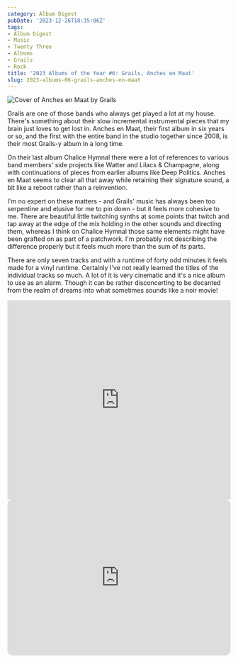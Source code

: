 ```yaml
---
category: Album Digest
pubDate: '2023-12-26T18:35:06Z'
tags:
- Album Digest
- Music
- Twenty Three
- Albums
- Grails
- Rock
title: '2023 Albums of the Year #6: Grails, Anches en Maat'
slug: 2023-albums-06-grails-anches-en-maat
---
```

![Cover of Anches en Maat by Grails](../../assets/images/albums-2023/grails-anches-en-maat.jpeg)

Grails are one of those bands who always get played a lot at my house. There's something about their slow incremental instrumental pieces that my brain just loves to get lost in. Anches en Maat, their first album in six years or so, and the first with the entire band in the studio together since 2008, is their most Grails-y album in a long time. 

On their last album Chalice Hymnal there were a lot of references to various band members' side projects like Watter and Lilacs & Champagne, along with continuations of pieces from earlier albums like Deep Politics. Anches en Maat seems to clear all that away while retaining their signature sound, a bit like a reboot rather than a reinvention. 

I'm no expert on these matters - and Grails' music has always been too serpentine and elusive for me to pin down - but it feels more cohesive to me. There are beautiful little twitching synths at some points that twitch and tap away at the edge of the mix holding in the other sounds and directing them, whereas I think on Chalice Hymnal those same elements might have been grafted on as part of a patchwork. I'm probably not describing the difference properly but it feels much more than the sum of its parts. 

There are only seven tracks and with a runtime of forty odd minutes it feels made for a vinyl runtime. Certainly I've not really learned the titles of the individual tracks so much. A lot of it is very cinematic and it's a nice album to use as an alarm. Though it can be rather disconcerting to be decanted from the realm of dreams into what sometimes sounds like a noir movie!

<iframe allow="autoplay *; encrypted-media *;" frameborder="0" height="450" style="width:100%;max-width:660px;overflow:hidden;background:transparent;" sandbox="allow-forms allow-popups allow-same-origin allow-scripts allow-storage-access-by-user-activation allow-top-navigation-by-user-activation" src="https://embed.music.apple.com/gb/album/anches-en-maat/1691945419"></iframe>

<iframe style="border-radius:12px" src="https://open.spotify.com/embed/album/7LeY5PPAemD8mv4n6Je4iM?utm_source=generator" width="100%" height="352" frameBorder="0" allowfullscreen="" allow="autoplay; clipboard-write; encrypted-media; fullscreen; picture-in-picture" loading="lazy"></iframe>